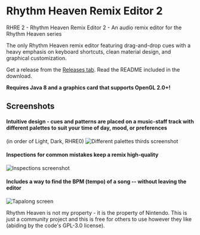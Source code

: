 # Rhythm Heaven Remix Editor 2
RHRE 2 - Rhythm Heaven Remix Editor 2 - An audio remix editor for the Rhythm Heaven series

The only Rhythm Heaven remix editor featuring drag-and-drop cues with a heavy emphasis on keyboard shortcuts, clean material design, and graphical customization.

Get a release from the [Releases tab](https://github.com/chrislo27/RhythmHeavenRemixEditor2/releases). Read the README included in the download.

**Requires Java 8 and a graphics card that supports OpenGL 2.0+!**

## Screenshots

#### Intuitive design - cues and patterns are placed on a music-staff track with different palettes to suit your time of day, mood, or preferences

(in order of Light, Dark, RHRE0)
![Different palettes thirds screenshot](http://i.imgur.com/MZVvPyT.png "Customizable palettes with intuitive design")

#### Inspections for common mistakes keep a remix high-quality

![Inspections screenshot](http://i.imgur.com/stRbcqg.png "Inspections tell you what's wrong beforehand")

#### Includes a way to find the BPM (tempo) of a song -- without leaving the editor

![Tapalong screen](http://i.imgur.com/UaIue4G.png "Tap to the rhythm to find the BPM")

Rhythm Heaven is not my property - it is the property of Nintendo. This is just a community project and this is free for others to use however they like (abiding by the code's GPL-3.0 license).
